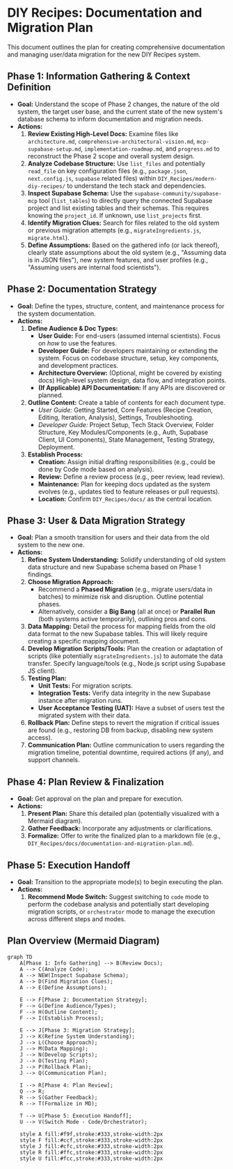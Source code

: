 # DIY Recipes: Documentation and Migration Plan

This document outlines the plan for creating comprehensive documentation and managing user/data migration for the new DIY Recipes system.

## Phase 1: Information Gathering & Context Definition

*   **Goal:** Understand the scope of Phase 2 changes, the nature of the old system, the target user base, and the current state of the new system's database schema to inform documentation and migration needs.
*   **Actions:**
    1.  **Review Existing High-Level Docs:** Examine files like `architecture.md`, `comprehensive-architectural-vision.md`, `mcp-supabase-setup.md`, `implementation-roadmap.md`, and `progress.md` to reconstruct the Phase 2 scope and overall system design.
    2.  **Analyze Codebase Structure:** Use `list_files` and potentially `read_file` on key configuration files (e.g., `package.json`, `next.config.js`, `supabase` related files) within `DIY_Recipes/modern-diy-recipes/` to understand the tech stack and dependencies.
    3.  **Inspect Supabase Schema:** Use the `supabase-community/supabase-mcp` tool (`list_tables`) to directly query the connected Supabase project and list existing tables and their schemas. This requires knowing the `project_id`. If unknown, use `list_projects` first.
    4.  **Identify Migration Clues:** Search for files related to the old system or previous migration attempts (e.g., `migrateIngredients.js`, `migrate.html`).
    5.  **Define Assumptions:** Based on the gathered info (or lack thereof), clearly state assumptions about the old system (e.g., "Assuming data is in JSON files"), new system features, and user profiles (e.g., "Assuming users are internal food scientists").

## Phase 2: Documentation Strategy

*   **Goal:** Define the types, structure, content, and maintenance process for the system documentation.
*   **Actions:**
    1.  **Define Audience & Doc Types:**
        *   **User Guide:** For end-users (assumed internal scientists). Focus on *how* to use the features.
        *   **Developer Guide:** For developers maintaining or extending the system. Focus on codebase structure, setup, key components, and development practices.
        *   **Architecture Overview:** (Optional, might be covered by existing docs) High-level system design, data flow, and integration points.
        *   **(If Applicable) API Documentation:** If any APIs are discovered or planned.
    2.  **Outline Content:** Create a table of contents for each document type.
        *   *User Guide:* Getting Started, Core Features (Recipe Creation, Editing, Iteration, Analysis), Settings, Troubleshooting.
        *   *Developer Guide:* Project Setup, Tech Stack Overview, Folder Structure, Key Modules/Components (e.g., Auth, Supabase Client, UI Components), State Management, Testing Strategy, Deployment.
    3.  **Establish Process:**
        *   **Creation:** Assign initial drafting responsibilities (e.g., could be done by Code mode based on analysis).
        *   **Review:** Define a review process (e.g., peer review, lead review).
        *   **Maintenance:** Plan for keeping docs updated as the system evolves (e.g., updates tied to feature releases or pull requests).
        *   **Location:** Confirm `DIY_Recipes/docs/` as the central location.

## Phase 3: User & Data Migration Strategy

*   **Goal:** Plan a smooth transition for users and their data from the old system to the new one.
*   **Actions:**
    1.  **Refine System Understanding:** Solidify understanding of old system data structure and new Supabase schema based on Phase 1 findings.
    2.  **Choose Migration Approach:**
        *   Recommend a **Phased Migration** (e.g., migrate users/data in batches) to minimize risk and disruption. Outline potential phases.
        *   Alternatively, consider a **Big Bang** (all at once) or **Parallel Run** (both systems active temporarily), outlining pros and cons.
    3.  **Data Mapping:** Detail the process for mapping fields from the old data format to the new Supabase tables. This will likely require creating a specific mapping document.
    4.  **Develop Migration Scripts/Tools:** Plan the creation or adaptation of scripts (like potentially `migrateIngredients.js`) to automate the data transfer. Specify language/tools (e.g., Node.js script using Supabase JS client).
    5.  **Testing Plan:**
        *   **Unit Tests:** For migration scripts.
        *   **Integration Tests:** Verify data integrity in the new Supabase instance after migration runs.
        *   **User Acceptance Testing (UAT):** Have a subset of users test the migrated system with their data.
    6.  **Rollback Plan:** Define steps to revert the migration if critical issues are found (e.g., restoring DB from backup, disabling new system access).
    7.  **Communication Plan:** Outline communication to users regarding the migration timeline, potential downtime, required actions (if any), and support channels.

## Phase 4: Plan Review & Finalization

*   **Goal:** Get approval on the plan and prepare for execution.
*   **Actions:**
    1.  **Present Plan:** Share this detailed plan (potentially visualized with a Mermaid diagram).
    2.  **Gather Feedback:** Incorporate any adjustments or clarifications.
    3.  **Formalize:** Offer to write the finalized plan to a markdown file (e.g., `DIY_Recipes/docs/documentation-and-migration-plan.md`).

## Phase 5: Execution Handoff

*   **Goal:** Transition to the appropriate mode(s) to begin executing the plan.
*   **Actions:**
    1.  **Recommend Mode Switch:** Suggest switching to `code` mode to perform the codebase analysis and potentially start developing migration scripts, or `orchestrator` mode to manage the execution across different steps and modes.

## Plan Overview (Mermaid Diagram)

```mermaid
graph TD
    A[Phase 1: Info Gathering] --> B(Review Docs);
    A --> C(Analyze Code);
    A --> NEW(Inspect Supabase Schema);
    A --> D(Find Migration Clues);
    A --> E(Define Assumptions);

    E --> F[Phase 2: Documentation Strategy];
    F --> G(Define Audience/Types);
    F --> H(Outline Content);
    F --> I(Establish Process);

    E --> J[Phase 3: Migration Strategy];
    J --> K(Refine System Understanding);
    J --> L(Choose Approach);
    J --> M(Data Mapping);
    J --> N(Develop Scripts);
    J --> O(Testing Plan);
    J --> P(Rollback Plan);
    J --> Q(Communication Plan);

    I --> R[Phase 4: Plan Review];
    Q --> R;
    R --> S(Gather Feedback);
    R --> T(Formalize in MD);

    T --> U[Phase 5: Execution Handoff];
    U --> V(Switch Mode - Code/Orchestrator);

    style A fill:#f9f,stroke:#333,stroke-width:2px
    style F fill:#ccf,stroke:#333,stroke-width:2px
    style J fill:#cfc,stroke:#333,stroke-width:2px
    style R fill:#ffc,stroke:#333,stroke-width:2px
    style U fill:#fcc,stroke:#333,stroke-width:2px